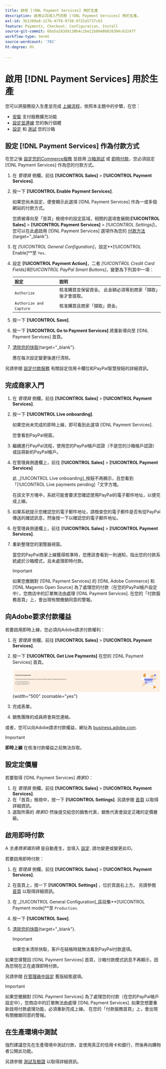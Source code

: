 ```yaml
---
title: 啟用 [!DNL Payment Services] 用於生產
description: 啟用以完成入門流程 [!DNL Payment Services] 用於生產。
exl-id: 3b1269e8-127b-47f8-9738-9722a5737c63
feature: Payments, Checkout, Configuration, Install
source-git-commit: 6ba5a283d9138b4c1be11b80486826304c63247f
workflow-type: tm+mt
source-wordcount: '702'
ht-degree: 0%

---
```


# 啟用 [!DNL Payment Services] 用於生產

您可以將服務投入生產並完成 [上線流程](onboard.md)，依照本主題中的步驟，在您：

* [安裝](install.md) 支付服務擴充功能
* [設定並連線](connect.md) 您的執行個體
* [設定](sandbox.md) 和 [測試](test-validate.md) 您的沙箱

## 設定 [!DNL Payment Services] 作為付款方式

在您之後 [設定您的Commerce服務](connect.md#configure-commerce-services) 並啟用 [沙箱測試](sandbox.md#enable-sandbox-testing) 或 [即時付款](#enable-live-payments)，您必須設定 [!DNL Payment Services] 作為您的付款方式。

1. 在 _管理員_ 側欄，前往 **[!UICONTROL Sales]** > **[!UICONTROL Payment Services]**.
1. 按一下 **[!UICONTROL Enable Payment Services]**.

   如果您尚未設定，便會顯示此選項 [!DNL Payment Services] 作為一或多個網站的付款方式。

   您將被導向至「首頁」檢視中的設定區域，相關的選項會展開(**[!UICONTROL Sales]** > **[!UICONTROL Payment Services]** > _[!UICONTROL Settings]_)，您可以在此處啟用 [!DNL Payment Services] 選項作為您的 [付款方法](https://docs.magento.com/user-guide/configuration/sales/payment-methods.html){target="_blank"}.

1. 在 _[!UICONTROL General Configuration]_，設定&#x200B;**[!UICONTROL Enable]**至 `Yes`.
1. 設定 **[!UICONTROL Payment Action]**，二者 _[!UICONTROL Credit Card Fields]_和_[!UICONTROL PayPal Smart Buttons]_，變更為下列其中一項：

   | 設定 | 說明 |
   |---|---|
   | `Authorize` | 核准購買並保留資金。 此金額必須等到商家「擷取」後才會提取。 |
   | `Authorize and Capture` | 核准購買且商家「擷取」資金。 |

1. 按一下 **[!UICONTROL Save]**.
1. 按一下 **[!UICONTROL Go to Payment Services]** 將重新導向至 [!DNL Payment Services] 首頁。
1. [清除您的快取](https://docs.magento.com/user-guide/system/cache-management.html){target="_blank"}.

   應在每次設定變更後進行清除。

另請參閱 [設定付款服務](settings.md) 有關設定信用卡欄位和PayPal智慧按鈕的詳細資訊。

## 完成商家入門

1. 在 _管理員_ 側欄，前往 **[!UICONTROL Sales]** > **[!UICONTROL Payment Services]**.
1. 按一下 **[!UICONTROL Live onboarding]**.

   如果您尚未完成的即時上線，即可看到此選項 [!DNL Payment Services].

   您會看到PayPal視窗。

1. 繼續進行PayPal流程，使用您的PayPal帳戶認證（不是您的沙箱帳戶認證）或註冊新的PayPal帳戶。
1. 在管理員側邊欄上，前往 **[!UICONTROL Sales]** > **[!UICONTROL Payment Services]**

   此 _[!UICONTROL Live onboarding]_按鈕不再顯示，且您看到「[!UICONTROL Live payments pending]「文字方塊。

   在該文字方塊中，系統可能會要求您確認使用PayPal的電子郵件地址，以便完成上線。

1. 如果系統提示您確認您的電子郵件地址，請檢查您的電子郵件是否有從PayPal傳送的確認訊息，然後按一下以確認您的電子郵件地址。
1. 在管理員側邊欄上，前往 **[!UICONTROL Sales]** > **[!UICONTROL Payment Services]**.
1. 重新整理您的瀏覽器視窗。

   當您的PayPal商家上線獲得核準時，您應該會看到一則通知，指出您的付款系統處於沙箱模式，且未處理即時付款。

   >[!IMPORTANT]
   >
   >如果您撤銷對 [!DNL Payment Services] 的 [!DNL Adobe Commerce] 和 [!DNL Magento Open Source] 為了處理您的付款（在您的PayPal帳戶設定中），您商店中的訂單無法由處理 [!DNL Payment Services]. 在您的「付款服務首頁」上，會出現有關撤銷同意的警報。

## 向Adobe要求付款權益

若要啟用即時上線，您必須向Adobe請求付款權利：

1. 在 _管理員_ 側欄，前往 **[!UICONTROL Sales]** > **[!UICONTROL Payment Services]**.
1. 按一下 **[!UICONTROL Get Live Payments]** 在您的 [!DNL Payment Services] 首頁。

   ![要求權益](assets/request-entitlements.png){width="500" zoomable="yes"}

1. 完成表單。
1. 銷售團隊的成員將會與您連絡。

或者，您可以向Adobe請求付款權益，網址為 [business.adobe.com](https://business.adobe.com/resources/payment-services.html).

>[!IMPORTANT]
>
>**即時上線** 在核准付款權益之前無法存取。

## 設定定價層

若要取得 [!DNL Payment Services] _商家ID_：


1. 在 _管理員_ 側欄，前往 **[!UICONTROL Sales]** > **[!UICONTROL Payment Services]**.
1. 在「首頁」檢視中，按一下 **[!UICONTROL Settings]**. 另請參閱 [首頁](payments-home.md) 以取得詳細資訊。
1. 選取所需的 _商家ID_ 然後提交給您的銷售代表，銷售代表會設定正確的定價層級。

## 啟用即時付款

A _生產商家識別碼_ 是自動產生，並填入 [設定](configure-admin.md). 請勿變更或變更此ID。

若要啟用即時付款：

1. 在 _管理員_ 側欄，前往 **[!UICONTROL Sales]** > **[!UICONTROL Payment Services]**.
1. 在首頁上，按一下 **[!UICONTROL Settings]** ，位於頁面右上方。 另請參閱 [首頁](payments-home.md) 以取得詳細資訊。
1. 在 _[!UICONTROL General Configuration]_區段集&#x200B;**[!UICONTROL Payment mode]**至 `Production`.
1. 按一下 **[!UICONTROL Save]**.
1. [清除您的快取](https://docs.magento.com/user-guide/system/cache-management.html){target="_blank"}.

   >[!IMPORTANT]
   >
   >如果您未清除快取，客戶在結帳時就無法看到PayPal付款選項。

如果您導覽回 [!DNL Payment Services] 首頁，沙箱付款模式訊息不再顯示，因為您現在正在處理即時付款。

另請參閱 [在管理員中設定](configure-admin.md) 舊版組態選項。

>[!IMPORTANT]
>
>如果您撤銷對 [!DNL Payment Services] 為了處理您的付款（在您的PayPal帳戶設定中），您商店中的訂單無法由處理 [!DNL Payment Services]. 如果您想要重新啟用付款處理功能，必須重新完成上線。 在您的「付款服務首頁」上，會出現有關撤銷同意的警報。

## 在生產環境中測試

強烈建議您先在生產環境中測試付款，並使用真正的信用卡和銀行，然後再向購物者公開此功能。

另請參閱 [測試及驗證](test-validate.md) 以取得詳細資訊。
